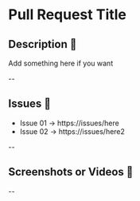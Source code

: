 # Pull Request Title

## Description 📑

Add something here if you want

--

## Issues 🔖
- Issue 01 -> https://issues/here
- Issue 02 -> https://issues/here2

--

## Screenshots or Videos 📸

--
